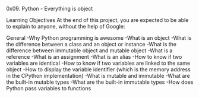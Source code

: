 0x09. Python - Everything is object

Learning Objectives
At the end of this project, you are expected to be able to explain to anyone, without the help of Google:

General
-Why Python programming is awesome
-What is an object
-What is the difference between a class and an object or instance
-What is the difference between immutable object and mutable object
-What is a reference
-What is an assignment
-What is an alias
-How to know if two variables are identical
-How to know if two variables are linked to the same object
-How to display the variable identifier (which is the memory address in the CPython implementation)
-What is mutable and immutable
-What are the built-in mutable types
-What are the built-in immutable types
-How does Python pass variables to functions
